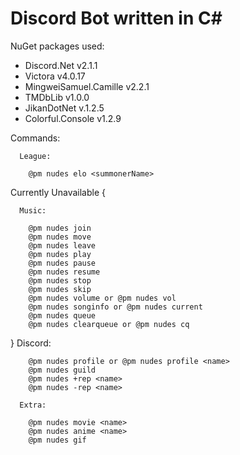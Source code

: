 # Discord Bot written in C#

NuGet packages used:
- Discord.Net v2.1.1
- Victora v4.0.17
- MingweiSamuel.Camille v2.2.1
- TMDbLib v1.0.0
- JikanDotNet v.1.2.5
- Colorful.Console v1.2.9

Commands:
  
      League:

        @pm nudes elo <summonerName>

Currently Unavailable {

      Music:

        @pm nudes join
        @pm nudes move
        @pm nudes leave
        @pm nudes play
        @pm nudes pause
        @pm nudes resume
        @pm nudes stop
        @pm nudes skip
        @pm nudes volume or @pm nudes vol
        @pm nudes songinfo or @pm nudes current
        @pm nudes queue
        @pm nudes clearqueue or @pm nudes cq
}
      Discord:

        @pm nudes profile or @pm nudes profile <name>
        @pm nudes guild
        @pm nudes +rep <name>
        @pm nudes -rep <name>

      Extra:

        @pm nudes movie <name>
        @pm nudes anime <name>
        @pm nudes gif

